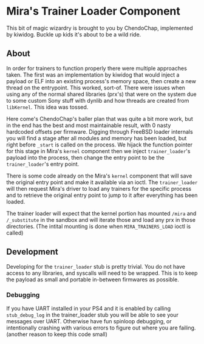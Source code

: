 # Mira's Trainer Loader Component

This bit of magic wizardry is brought to you by ChendoChap, implemented by kiwidog. Buckle up kids it's about to be a wild ride.

## About
In order for trainers to function properly there were multiple approaches taken. The first was an implementation by kiwidog that would inject a payload or ELF into an existing process's memory space, then create a new thread on the entrypoint. This worked, sort-of. There were issues when using any of the normal shared libraries (prx's) that were on the system due to some custom Sony stuff with dynlib and how threads are created from `libKernel`. This idea was tossed.

Here come's ChendoChap's baller plan that was quite a bit more work, but in the end has the best and most maintainable result, with 0 nasty hardcoded offsets per firmware. Digging through FreeBSD loader internals you will find a stage after all modules and memory has been loaded, but right before `_start` is called on the process. We hijack the function pointer for this stage in Mira's `kernel` component then we inject `trainer_loader`'s payload into the process, then change the entry point to be the `trainer_loader`'s entry point.

There is some code already on the Mira's `kernel` component that will save the original entry point and make it available via an ioctl. The `trainer_loader` will then request Mira's driver to load any trainers for the specific process and to retrieve the original entry point to jump to it after everything has been loaded.

The trainer loader will expect that the kernel portion has mounted `/mira` and `/_substitute` in the sandbox and will iterate those and load any prx in those directories. (The intital mounting is done when `MIRA_TRAINERS_LOAD` ioctl is called)

## Development
Developing for the `trainer_loader` stub is pretty trivial. You do not have access to any libraries, and syscalls will need to be wrapped. This is to keep the payload as small and portable in-between firmwares as possible.

### Debugging
If you have UART installed in your PS4 and it is enabled by calling `stub_debug_log` in the trainer_loader stub you will be able to see your messages over UART. Otherwise have fun spinloop debugging, or intentionally crashing with various errors to figure out where you are failing. (another reason to keep this code small)
